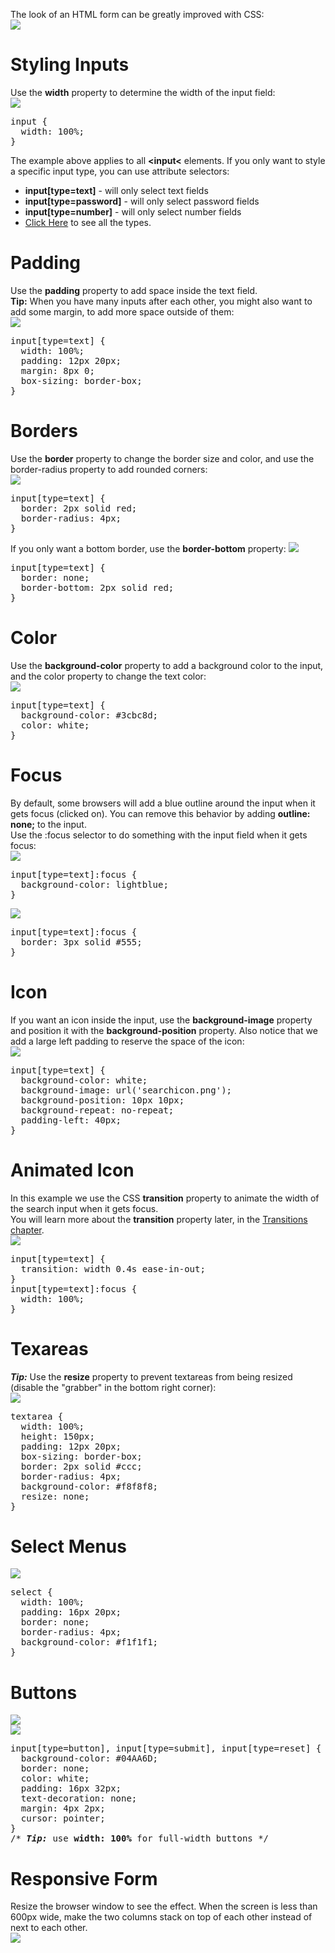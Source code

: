 The look of an HTML form can be greatly improved with CSS:
<br>
<img src="https://i.imgur.com/Pyt38lj.png">
<h1>Styling Inputs</h1>
Use the <b>width</b> property to determine the width of the input field:
<br>
<img src="https://i.imgur.com/kSLxCpm.png">
<pre>
input {
  width: 100%;
}
</pre>
The example above applies to all <b>&lt;input&lt;</b> elements. If you only want to style a specific input type, you can use attribute selectors:
<ul>
  <li><b>input[type=text]</b> - will only select text fields</li>
  <li><b>input[type=password]</b> - will only select password fields</li>
  <li><b>input[type=number]</b> - will only select number fields</li>
  <li><a href="https://github.com/BGP100/HTML-Guide/blob/main/HTML/Forms/InputTypes.md">Click Here</a> to see all the types.</li>
</ul>
<h1>Padding</h1>
Use the <b>padding</b> property to add space inside the text field.
<br>
<b>Tip:</b> When you have many inputs after each other, you might also want to add some margin, to add more space outside of them:
<br>
<img src="https://i.imgur.com/jSC9lih.png">
<pre>
input[type=text] {
  width: 100%;
  padding: 12px 20px;
  margin: 8px 0;
  box-sizing: border-box;
}
</pre>
<h1>Borders</h1>
Use the <b>border</b> property to change the border size and color, and use the border-radius property to add rounded corners:
<br>
<img src="https://i.imgur.com/fYEmDd9.png">
<pre>
input[type=text] {
  border: 2px solid red;
  border-radius: 4px;
}
</pre>
If you only want a bottom border, use the <b>border-bottom</b> property:
<img src="https://i.imgur.com/Xaa5dd8.png">
<pre>
input[type=text] {
  border: none;
  border-bottom: 2px solid red;
}
</pre>
<h1>Color</h1>
Use the <b>background-color</b> property to add a background color to the input, and the color property to change the text color:
<br>
<img src="https://i.imgur.com/1FSUuWC.png">
<pre>
input[type=text] {
  background-color: #3cbc8d;
  color: white;
}
</pre>
<h1>Focus</h1>
By default, some browsers will add a blue outline around the input when it gets focus (clicked on). You can remove this behavior by adding <b>outline: none;</b> to the input.
<br>
Use the </b>:focus</b> selector to do something with the input field when it gets focus:
<br>
<img src="https://i.imgur.com/yZ2gTzY.png">
<pre>
input[type=text]:focus {
  background-color: lightblue;
}
</pre>
<img src="https://i.imgur.com/AErcaVU.png">
<pre>
input[type=text]:focus {
  border: 3px solid #555;
}
</pre>
<h1>Icon</h1>
If you want an icon inside the input, use the <b>background-image</b> property and position it with the <b>background-position</b> property. Also notice that we add a large left padding to reserve the space of the icon:
<br>
<img src="https://i.imgur.com/wQxb86r.png">
<pre>
input[type=text] {
  background-color: white;
  background-image: url('searchicon.png');
  background-position: 10px 10px;
  background-repeat: no-repeat;
  padding-left: 40px;
}
</pre>
<h1>Animated Icon</h1>
In this example we use the CSS <b>transition</b> property to animate the width of the search input when it gets focus.
<br>
You will learn more about the <b>transition</b> property later, in the <a href="CSS/Advanced/Transitions.md">Transitions chapter</a>.
<br>
<img src="https://i.imgur.com/wQxb86r.png">
<pre>
input[type=text] {
  transition: width 0.4s ease-in-out;
}
input[type=text]:focus {
  width: 100%;
}
</pre>
<h1>Texareas</h1>
<b><i>Tip:</i></b> Use the <b>resize</b> property to prevent textareas from being resized (disable the "grabber" in the bottom right corner):
<br>
<img src="https://i.imgur.com/0PsJSBm.png">
<pre>
textarea {
  width: 100%;
  height: 150px;
  padding: 12px 20px;
  box-sizing: border-box;
  border: 2px solid #ccc;
  border-radius: 4px;
  background-color: #f8f8f8;
  resize: none;
}
</pre>
<h1>Select Menus</h1>
<img src="https://i.imgur.com/AEARxch.png">
<pre>
select {
  width: 100%;
  padding: 16px 20px;
  border: none;
  border-radius: 4px;
  background-color: #f1f1f1;
}
</pre>
<h1>Buttons</h1>
<img src="https://i.imgur.com/OO5Np2L.png">
<br>
<img src="https://i.imgur.com/T4Q0SKS.png">
<pre>
input[type=button], input[type=submit], input[type=reset] {
  background-color: #04AA6D;
  border: none;
  color: white;
  padding: 16px 32px;
  text-decoration: none;
  margin: 4px 2px;
  cursor: pointer;
}
/* <b><i>Tip:</i></b> use <b>width: 100%</b> for full-width buttons */
</pre>
<h1>Responsive Form</h1>
Resize the browser window to see the effect. When the screen is less than 600px wide, make the two columns stack on top of each other instead of next to each other.
<br>
<img src="https://i.imgur.com/mcA5qqY.png">
